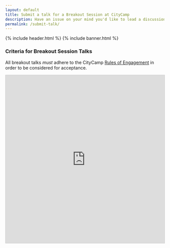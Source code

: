 ```yaml
---
layout: default
title: Submit a talk for a Breakout Session at CityCamp
description: Have an issue on your mind you'd like to lead a discussion on? Submit it here!
permalink: /submit-talk/
---
```

{% include header.html %}
{% include banner.html %}

<section class="section-padding">
	<div class="container">
    	<div class="row">
        	<div class="col-md-12">
<h3>Criteria for Breakout Session Talks</h3>

All breakout talks *must* adhere to the CityCamp <a href="https://www.notion.so/citycampsav/Full-Official-Rules-of-Engagement-33710a6c3b4e4eb3a2a866030c1cd73a">Rules of Engagement</a> in order to be considered for acceptance.

<iframe class="airtable-embed" src="https://airtable.com/embed/shrqhWkruUE3dfxg1?backgroundColor=green" frameborder="0" onmousewheel="" width="100%" height="533" style="background: transparent; border: 1px solid #ccc;"></iframe>

</div>
</div>
</div>
</section>